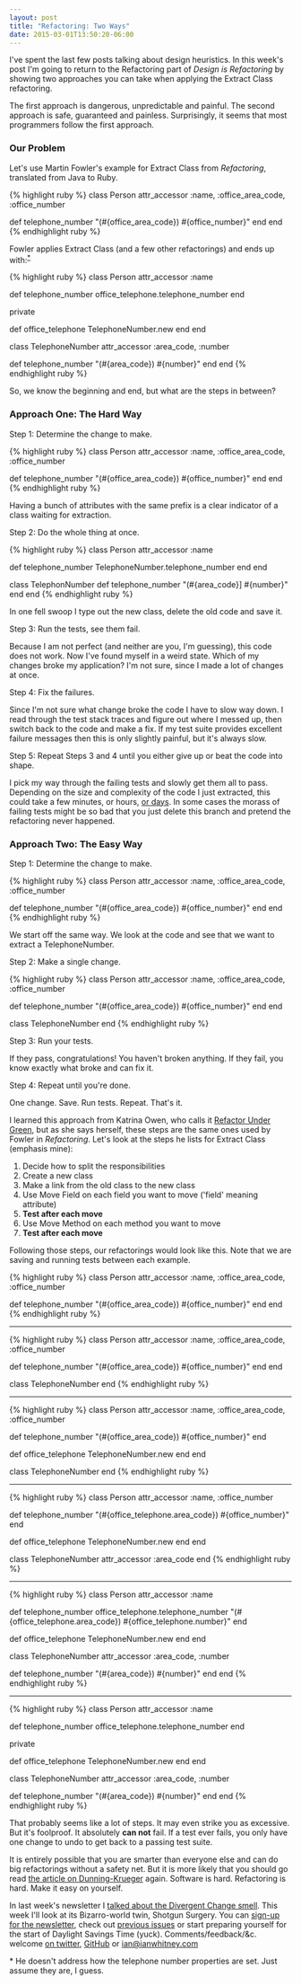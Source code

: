 ```yaml
---
layout: post
title: "Refactoring: Two Ways"
date: 2015-03-01T13:50:20-06:00
---
```


I've spent the last few posts talking about design heuristics. In this week's post I'm going to return to the Refactoring part of _Design is Refactoring_ by showing two approaches you can take when applying the Extract Class refactoring.

The first approach is dangerous, unpredictable and painful. The second approach is safe, guaranteed and painless. Surprisingly, it seems that most programmers follow the first approach.

<!--break-->

### Our Problem

Let's use Martin Fowler's example for Extract Class from _Refactoring_, translated from Java to Ruby.

{% highlight ruby %}
class Person
  attr_accessor :name, :office_area_code, :office_number

  def telephone_number
    "(#{office_area_code}) #{office_number}"
  end
end
{% endhighlight ruby %}

Fowler applies Extract Class (and a few other refactorings) and ends up with:<sup>[\*](#values)</sup>

{% highlight ruby %}
class Person
  attr_accessor :name

  def telephone_number
    office_telephone.telephone_number
  end

  private

  def office_telephone
    TelephoneNumber.new
  end
end

class TelephoneNumber
  attr_accessor :area_code, :number

  def telephone_number
    "(#{area_code}) #{number}"
  end
end
{% endhighlight ruby %}

So, we know the beginning and end, but what are the steps in between?

### Approach One: The Hard Way

Step 1: Determine the change to make.

{% highlight ruby %}
class Person
  attr_accessor :name, :office_area_code, :office_number

  def telephone_number
    "(#{office_area_code}) #{office_number}"
  end
end
{% endhighlight ruby %}

Having a bunch of attributes with the same prefix is a clear indicator of a class waiting for extraction.

Step 2: Do the whole thing at once.

{% highlight ruby %}
class Person
  attr_accessor :name

  def telephone_number
    TelephoneNumber.telephone_number
  end
end

class TelephonNumber
  def telephone_number
    "(#{area_code}] #{number}"
  end
end
{% endhighlight ruby %}

In one fell swoop I type out the new class, delete the old code and save it.

Step 3: Run the tests, see them fail.

Because I am not perfect (and neither are you, I'm guessing), this code does not work. Now I've found myself in a weird state. Which of my changes broke my application? I'm not sure, since I made a lot of changes at once.

Step 4: Fix the failures.

Since I'm not sure what change broke the code I have to slow way down. I read through the test stack traces and figure out where I messed up, then switch back to the code and make a fix. If my test suite provides excellent failure messages then this is only slightly painful, but it's always slow.

Step 5: Repeat Steps 3 and 4 until you either give up or beat the code into shape.

I pick my way through the failing tests and slowly get them all to pass. Depending on the size and complexity of the code I just extracted, this could take a few minutes, or hours, [or days](http://www.mayerdan.com/programming/2015/02/18/safer-refactoring-on-legacy-systems/). In some cases the morass of failing tests might be so bad that you just delete this branch and pretend the refactoring never happened.

### Approach Two: The Easy Way

Step 1: Determine the change to make.

{% highlight ruby %}
class Person
  attr_accessor :name, :office_area_code, :office_number

  def telephone_number
    "(#{office_area_code}) #{office_number}"
  end
end
{% endhighlight ruby %}

We start off the same way. We look at the code and see that we want to extract a TelephoneNumber.

Step 2: Make a single change.

{% highlight ruby %}
class Person
  attr_accessor :name, :office_area_code, :office_number

  def telephone_number
    "(#{office_area_code}) #{office_number}"
  end
end

class TelephoneNumber
end
{% endhighlight ruby %}

Step 3: Run your tests.

If they pass, congratulations! You haven't broken anything. If they fail, you know exactly what broke and can fix it.

Step 4: Repeat until you're done.

One change. Save. Run tests. Repeat. That's it.

I learned this approach from Katrina Owen, who calls it [Refactor Under Green](http://www.sitepoint.com/refactoring-workout-relentlessly-green/), but as she says herself, these steps are the same ones used by Fowler in _Refactoring_. Let's look at the steps he lists for Extract Class (emphasis mine):

1. Decide how to split the responsibilities
2. Create a new class
3. Make a link from the old class to the new class
4. Use Move Field on each field you want to move ('field' meaning attribute)
5. **Test after each move**
6. Use Move Method on each method you want to move
7. **Test after each move**

Following those steps, our refactorings would look like this. Note that we are saving and running tests between each example.

{% highlight ruby %}
class Person
  attr_accessor :name, :office_area_code, :office_number

  def telephone_number
    "(#{office_area_code}) #{office_number}"
  end
end
{% endhighlight ruby %}

-------

{% highlight ruby %}
class Person
  attr_accessor :name, :office_area_code, :office_number

  def telephone_number
    "(#{office_area_code}) #{office_number}"
  end
end

class TelephoneNumber
end
{% endhighlight ruby %}

-------

{% highlight ruby %}
class Person
  attr_accessor :name, :office_area_code, :office_number

  def telephone_number
    "(#{office_area_code}) #{office_number}"
  end

  def office_telephone
    TelephoneNumber.new
  end
end

class TelephoneNumber
end
{% endhighlight ruby %}

-------

{% highlight ruby %}
class Person
  attr_accessor :name, :office_number

  def telephone_number
    "(#{office_telephone.area_code}) #{office_number}"
  end

  def office_telephone
    TelephoneNumber.new
  end
end

class TelephoneNumber
  attr_accessor :area_code
end
{% endhighlight ruby %}

-------

{% highlight ruby %}
class Person
  attr_accessor :name

  def telephone_number
    office_telephone.telephone_number
    "(#{office_telephone.area_code}) #{office_telephone.number}"
  end

  def office_telephone
    TelephoneNumber.new
  end
end

class TelephoneNumber
  attr_accessor :area_code, :number

  def telephone_number
    "(#{area_code}) #{number}"
  end
end
{% endhighlight ruby %}

-------

{% highlight ruby %}
class Person
  attr_accessor :name

  def telephone_number
    office_telephone.telephone_number
  end

  private

  def office_telephone
    TelephoneNumber.new
  end
end

class TelephoneNumber
  attr_accessor :area_code, :number

  def telephone_number
    "(#{area_code}) #{number}"
  end
end
{% endhighlight ruby %}

That probably seems like a lot of steps. It may even strike you as excessive. But it's foolproof. It absolutely **can not** fail. If a test ever fails, you only have one change to undo to get back to a passing test suite.

It is entirely possible that you are smarter than everyone else and can do big refactorings without a safety net. But it is more likely that you should go read [the article on Dunning-Krueger](https://en.wikipedia.org/wiki/Dunning–Kruger_effect) again. Software is hard. Refactoring is hard. Make it easy on yourself.

In last week's newsletter I [talked about the Divergent Change smell](http://tinyletter.com/ianwhitney/letters/divergent-change-a-smell-by-any-other-name). This week I'll look at its Bizarro-world twin, Shotgun Surgery. You can [sign-up for the newsletter](http://tinyletter.com/ianwhitney/), check out [previous issues](http://tinyletter.com/ianwhitney/archive) or start preparing yourself for the start of Daylight Savings Time (yuck). Comments/feedback/&c. welcome [on twitter](https://twitter.com/iwhitney/), [GitHub](https://github.com/IanWhitney/designisrefactoring) or ian@ianwhitney.com

<a name='values'>\*</a> He doesn't address how the telephone number properties are set. Just assume they are, I guess.
